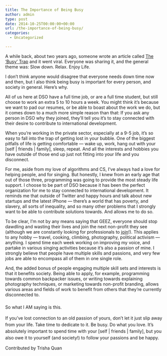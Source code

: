 ```yaml
---
title: The Importance of Being Busy
author: admin
type: post
date: 2014-10-25T00:00:00+00:00
url: /the-importance-of-being-busy/
categories:
  - Uncategorized

---
```

<div class="paragraph" style="text-align:left;">
  A while back, about two years ago, someone wrote an article called <a href="http://opinionator.blogs.nytimes.com/2012/06/30/the-busy-trap/" target="_blank" rel="noopener noreferrer">The &#8216;Busy&#8217; Trap</a> and it went viral. Everyone was sharing it, and the general theme was: Slow down. Relax. Enjoy Life.</p> 
  
  <p>
    I don&#8217;t think anyone would disagree that everyone needs down time now and then, but I also think being busy is important for every person, and society in general. Here&#8217;s why.
  </p>
  
  <p>
    All of us here at DSO have a full time job, or are a full time student, but still choose to work an extra 5 to 10 hours a week. You might think it&#8217;s because we want to pad our resumes, or be able to boast about the work we do, but it comes down to a much more simple reason than that: If you ask any person in DSO why they joined, they&#8217;ll tell you it&#8217;s to stay connected with their desire to contribute to international development.
  </p>
  
  <p>
    When you&#8217;re working in the private sector, especially at a 9-5 job, it&#8217;s so easy to fall into the trap of getting lost in your bubble. One of the biggest pitfalls of life is getting comfortable &#8212; wake up, work, hang out with your [self | friends | family], sleep, repeat. And all the interests and hobbies you have outside of those end up just not fitting into your life and you disconnect.
  </p>
  
  <p>
    For me, aside from my love of algorithms and CS, I&#8217;ve always had a love for helping people, and for singing. But honestly, I knew from an early age that out of those three, programming was going to provide the most steady life support. I choose to be part of DSO because it has been the perfect organization for me to stay connected to international development. It reminds me that outside of Twitter and happy hours and talk about new startups and the latest iPhone &#8212; there&#8217;s a world that has poverty, and slavery, all sorts of inequality, and so many other problems that I strongly want to be able to contribute solutions towards. And allows me to do so.
  </p>
  
  <p>
    To be clear, I&#8217;m not by any means saying that GEEZ, everyone should stop dawdling and wasting their lives and join the next non-profit they see (although we are constantly looking for professionals to <a href="http://www.dsoglobal.org/get-involved.html" target="_blank" title="" rel="noopener noreferrer">join</a>!). This applies to any hobby &#8212; travel, cooking, climbing, photography, political activism &#8212; anything. I spend time each week working on improving my voice, and partake in various singing activities because it&#8217;s also a passion of mine. I strongly believe that people have multiple skills and passions, and very few jobs are able to encompass all of them in one single role.
  </p>
  
  <p>
    And, the added bonus of people engaging multiple skill sets and interests is that it benefits society. Being able to apply, for example, programming towards common backpacker issues, or writing towards explaining photography techniques, or marketing towards non-profit branding, allows various areas and fields of work to benefit from others that they&#8217;re currently disconnected to.<br /><span style="line-height: 1.5; background-color: transparent;"><br /></span><span style="line-height: 1.5; background-color: transparent;">So what I AM saying is this.</span>
  </p>
  
  <p>
    <span style="line-height: 1.5; background-color: transparent;">If you&#8217;ve lost connection to an old passion of yours, don&#8217;t let it just slip away from your life. Take time to dedicate to it. Be busy. Do what you love. It&#8217;s absolutely important to spend time with your [self | friends | family], but you also owe it to yourself (and society!) to follow your passions and be happy.</span>
  </p>
  
  <p>
    Contributed by Trisha Quan
  </p>
</div>